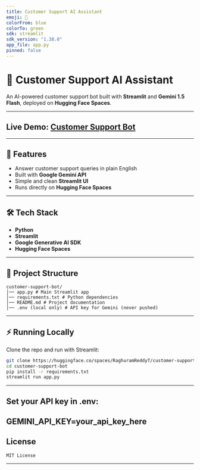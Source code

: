 ```yaml
---
title: Customer Support AI Assistant
emoji: 💬
colorFrom: blue
colorTo: green
sdk: streamlit
sdk_version: "1.38.0"
app_file: app.py
pinned: false
---
```


# 💬 Customer Support AI Assistant

An AI-powered customer support bot built with **Streamlit** and **Gemini 1.5 Flash**, deployed on **Hugging Face Spaces**.

---
##  Live Demo: [Customer Support Bot](https://raghuramreddyt-customer-support.hf.space/docs)

---


## 🚀 Features
- Answer customer support queries in plain English  
- Built with **Google Gemini API**  
- Simple and clean **Streamlit UI**  
- Runs directly on **Hugging Face Spaces**  

---

## 🛠️ Tech Stack
- **Python**
- **Streamlit**
- **Google Generative AI SDK**
- **Hugging Face Spaces**

---

## 📂 Project Structure
```
customer-support-bot/
│── app.py # Main Streamlit app
│── requirements.txt # Python dependencies
│── README.md # Project documentation
│── .env (local only) # API key for Gemini (never pushed)
```
---
## ⚡ Running Locally
Clone the repo and run with Streamlit:
```bash
git clone https://huggingface.co/spaces/RaghuramReddyT/customer-support-bot
cd customer-support-bot
pip install -r requirements.txt
streamlit run app.py
```
---
## Set your API key in .env:

GEMINI_API_KEY=your_api_key_here
---
##  License
```
MIT License
```
---